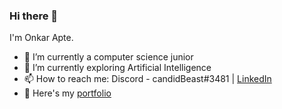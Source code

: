 ### Hi there 👋

I'm Onkar Apte.

- 🔭 I’m currently a computer science junior
- 🌱 I’m currently exploring Artificial Intelligence
- 📫 How to reach me: Discord - candidBeast#3481 | [LinkedIn](https://www.linkedin.com/in/onapte)
- 📗 Here's my [portfolio](https://onapte.github.io/)

